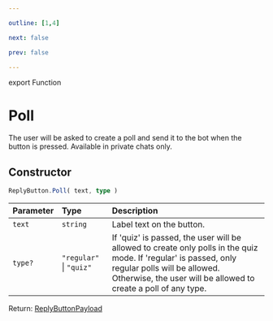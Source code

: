```yaml
---

outline: [1,4]

next: false

prev: false

---
```


export Function
# Poll

The user will be asked to create a poll and send it to the bot when the button is pressed. Available in private chats only.

## Constructor
 ```ts
 ReplyButton.Poll( text, type )
 ```
 
 | Parameter | Type | Description |
| :--- | :--- | :--- |
| `text` | `string` | Label text on the button. |
| `type?` | `"regular"` \| `"quiz"` | If 'quiz' is passed, the user will be allowed to create only polls in the quiz mode. If 'regular' is passed, only regular polls will be allowed. Otherwise, the user will be allowed to create a poll of any type. |

Return: [ReplyButtonPayload](../../../interfaces/ReplyButtonPayload.md)
